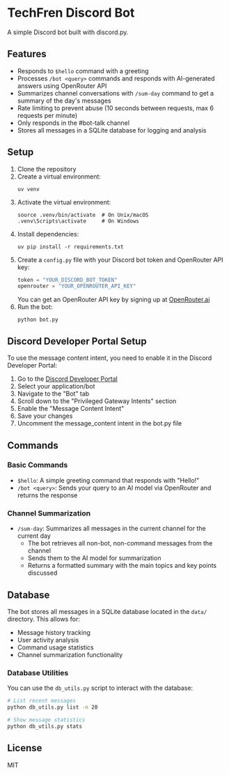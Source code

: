 # TechFren Discord Bot

A simple Discord bot built with discord.py.

## Features

- Responds to `$hello` command with a greeting
- Processes `/bot <query>` commands and responds with AI-generated answers using OpenRouter API
- Summarizes channel conversations with `/sum-day` command to get a summary of the day's messages
- Rate limiting to prevent abuse (10 seconds between requests, max 6 requests per minute)
- Only responds in the #bot-talk channel
- Stores all messages in a SQLite database for logging and analysis

## Setup

1. Clone the repository
2. Create a virtual environment:
   ```
   uv venv
   ```
3. Activate the virtual environment:
   ```
   source .venv/bin/activate  # On Unix/macOS
   .venv\Scripts\activate     # On Windows
   ```
4. Install dependencies:
   ```
   uv pip install -r requirements.txt
   ```
5. Create a `config.py` file with your Discord bot token and OpenRouter API key:
   ```python
   token = "YOUR_DISCORD_BOT_TOKEN"
   openrouter = "YOUR_OPENROUTER_API_KEY"
   ```
   You can get an OpenRouter API key by signing up at [OpenRouter.ai](https://openrouter.ai/)
6. Run the bot:
   ```
   python bot.py
   ```

## Discord Developer Portal Setup

To use the message content intent, you need to enable it in the Discord Developer Portal:

1. Go to the [Discord Developer Portal](https://discord.com/developers/applications/)
2. Select your application/bot
3. Navigate to the "Bot" tab
4. Scroll down to the "Privileged Gateway Intents" section
5. Enable the "Message Content Intent"
6. Save your changes
7. Uncomment the message_content intent in the bot.py file

## Commands

### Basic Commands

- `$hello`: A simple greeting command that responds with "Hello!"
- `/bot <query>`: Sends your query to an AI model via OpenRouter and returns the response

### Channel Summarization

- `/sum-day`: Summarizes all messages in the current channel for the current day
  - The bot retrieves all non-bot, non-command messages from the channel
  - Sends them to the AI model for summarization
  - Returns a formatted summary with the main topics and key points discussed

## Database

The bot stores all messages in a SQLite database located in the `data/` directory. This allows for:

- Message history tracking
- User activity analysis
- Command usage statistics
- Channel summarization functionality

### Database Utilities

You can use the `db_utils.py` script to interact with the database:

```bash
# List recent messages
python db_utils.py list -n 20

# Show message statistics
python db_utils.py stats
```

## License

MIT
